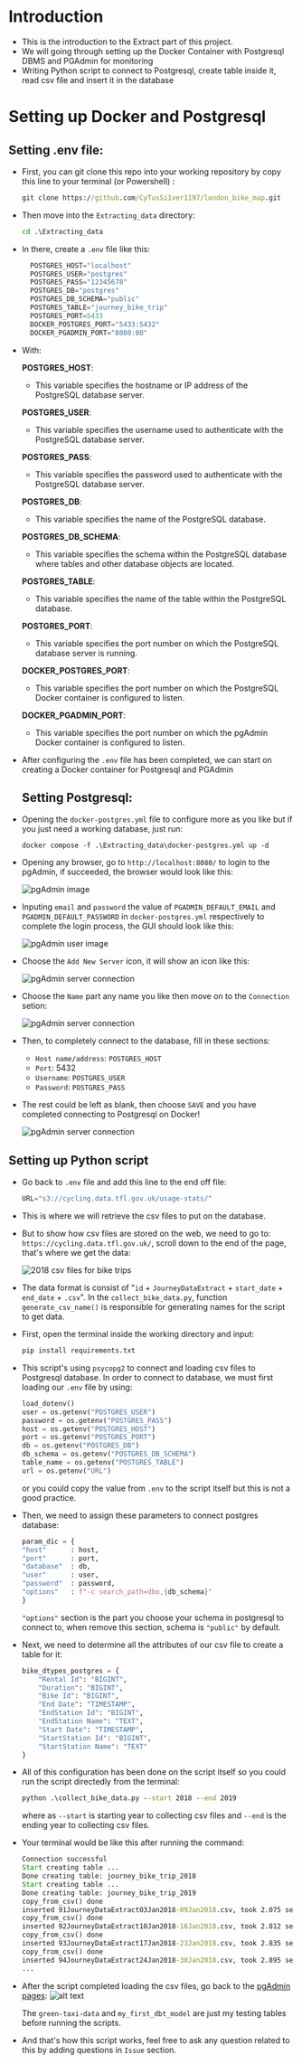 # Introduction


- This is the introduction to the Extract part of this project. 
- We will going through setting up the Docker Container with Postgresql DBMS and PGAdmin for monitoring
- Writing Python script to connect to Postgresql, create table inside it, read csv file and insert it in the database




# Setting up Docker and Postgresql



## Setting .env file: 


- First, you can git clone this repo into your working repository by copy this line to your terminal (or Powershell) :

  ```cmd 
  git clone https://github.com/CyTusSi1ver1197/london_bike_map.git 
  ```

- Then move into the `Extracting_data` directory:

    ```cmd
    cd .\Extracting_data
    ``` 

- In there, create a `.env` file like this:
  
  ```py
    POSTGRES_HOST="localhost"
    POSTGRES_USER="postgres"
    POSTGRES_PASS="12345678"
    POSTGRES_DB="postgres"
    POSTGRES_DB_SCHEMA="public"
    POSTGRES_TABLE="journey_bike_trip"
    POSTGRES_PORT=5433
    DOCKER_POSTGRES_PORT="5433:5432"
    DOCKER_PGADMIN_PORT="8080:80"
  ```
- With:
  
    **POSTGRES_HOST**:

    - This variable specifies the hostname or IP address of the PostgreSQL database server.

    **POSTGRES_USER**:

    - This variable specifies the username used to authenticate with the PostgreSQL database server.

    **POSTGRES_PASS**:

    - This variable specifies the password used to authenticate with the PostgreSQL database server.

    **POSTGRES_DB**:

    - This variable specifies the name of the PostgreSQL database.

    **POSTGRES_DB_SCHEMA**:

    - This variable specifies the schema within the PostgreSQL database where tables and other database objects are located.

    **POSTGRES_TABLE**:

    - This variable specifies the name of the table within the PostgreSQL database.

    **POSTGRES_PORT**:

    - This variable specifies the port number on which the PostgreSQL database server is running.

    **DOCKER_POSTGRES_PORT**:

    - This variable specifies the port number on which the PostgreSQL Docker container is configured to listen.

    **DOCKER_PGADMIN_PORT**:

    - This variable specifies the port number on which the pgAdmin Docker container is configured to listen.

- After configuring the `.env` file has been completed, we can start on creating a Docker container for Postgresql and PGAdmin

    ## Setting Postgresql:

- Opening the `docker-postgres.yml` file to configure more as you like but if you just need a working database, just run:

    ```
    docker compose -f .\Extracting_data\docker-postgres.yml up -d
    ```
- Opening any browser, go to `http://localhost:8080/` to login to the pgAdmin, if succeeded, the browser would look like this:

    ![pgAdmin image](/Images/pgAdmin.png)

- Inputing `email` and `password` the value of `PGADMIN_DEFAULT_EMAIL` and `PGADMIN_DEFAULT_PASSWORD` in `docker-postgres.yml` respectively to complete the login process, the GUI should look like this:

    ![pgAdmin user image](/Images/pgAdmin_GUI.png)

- Choose the `Add New Server` icon, it will show an icon like this:

    ![pgAdmin server connection](/Images/pgAdmin_server_01.png)

- Choose the `Name` part any name you like then move on to the `Connection` setion:

    ![pgAdmin server connection](/Images/pgAdmin_server_02.png)

- Then, to completely connect to the database, fill in these sections:
  - `Host name/address`: `POSTGRES_HOST`
  - `Port`: 5432
  - `Username`: `POSTGRES_USER`
  - `Password`: `POSTGRES_PASS`

- The rest could be left as blank, then choose `SAVE` and you have completed connecting to Postgresql on Docker!

    ![pgAdmin server connection](/Images/pgAdmin_completed.png)

## Setting up Python script

- Go back to `.env` file and add this line to the end off file:

    ```py
    URL="s3://cycling.data.tfl.gov.uk/usage-stats/"
    ```
- This is where we will retrieve the csv files to put on the database.

- But to show how csv files are stored on the web, we need to go to: `https://cycling.data.tfl.gov.uk/`, scroll down to the end of the page, that's where we get the data:

    ![2018 csv files for bike trips](../Images/bike_csv_2018.png)

- The data format is consist of "`id` + `JourneyDataExtract` + `start_date` + `end_date` + `.csv`". In the `collect_bike_data.py`, function `generate_csv_name()` is responsible for generating names for the script to get data.

- First, open the terminal inside the working directory and input:

    ```sh
    pip install requirements.txt
    ```
 
- This script's using `psycopg2` to connect and loading csv files to Postgresql database. In order to connect to database, we must first loading our `.env` file by using:

    ```py
    load_dotenv()
    user = os.getenv("POSTGRES_USER")
    password = os.getenv("POSTGRES_PASS")
    host = os.getenv("POSTGRES_HOST") 
    port = os.getenv("POSTGRES_PORT") 
    db = os.getenv("POSTGRES_DB")
    db_schema = os.getenv("POSTGRES_DB_SCHEMA")
    table_name = os.getenv("POSTGRES_TABLE")
    url = os.getenv("URL")
    ```
    or you could copy the value from `.env` to the script itself but this is not a good practice.


- Then, we need to assign these parameters to connect postgres database:
    ```py
    param_dic = {
    "host"      : host,
    "port"      : port,
    "database"  : db,
    "user"      : user,
    "password"  : password,
    "options"   : f"-c search_path=dbo,{db_schema}"
    }
    ```
    `"options"` section is the part you choose your schema in postgresql to connect to, when remove this section, schema is `"public"` by default.

- Next, we need to determine all the attributes of our csv file to create a table for it:

    ```py
    bike_dtypes_postgres = {
        "Rental Id": "BIGINT",
        "Duration": "BIGINT",
        "Bike Id": "BIGINT",
        "End Date": "TIMESTAMP",
        "EndStation Id": "BIGINT",
        "EndStation Name": "TEXT",
        "Start Date": "TIMESTAMP",
        "StartStation Id": "BIGINT",
        "StartStation Name": "TEXT"
    }
    ```

- All of this configuration has been done on the script itself so you could run the script directedly from the terminal:

    ```cmd
    python .\collect_bike_data.py --start 2018 --end 2019
    ```
    where as `--start` is starting year to collecting csv files and `--end` is the ending year to collecting csv files. 

- Your terminal would be like this after running the command:
    ```cmd
    Connection successful
    Start creating table ... 
    Done creating table: journey_bike_trip_2018
    Start creating table ...
    Done creating table: journey_bike_trip_2019
    copy_from_csv() done
    inserted 91JourneyDataExtract03Jan2018-09Jan2018.csv, took 2.075 second
    copy_from_csv() done
    inserted 92JourneyDataExtract10Jan2018-16Jan2018.csv, took 2.812 second
    copy_from_csv() done
    inserted 93JourneyDataExtract17Jan2018-23Jan2018.csv, took 2.835 second
    copy_from_csv() done
    inserted 94JourneyDataExtract24Jan2018-30Jan2018.csv, took 2.895 second
    ...
    ```
- After the script completed loading the csv files, go back to the [pgAdmin pages](localhost:8080):
    ![alt text](../Images/pgAdmin_GUI_after.png)

    The `green-taxi-data` and `my_first_dbt_model` are just my testing tables before running the scripts.

- And that's how this script works, feel free to ask any question related to this by adding questions in `Issue` section. 